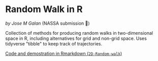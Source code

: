 # Random Walk in R
*by Jose M Galan* (NASSA submission :rocket:)

Collection of methods for producing random walks in two-dimensional space in R, including alternatives for grid and non-grid space. Uses tidyverse "tibble" to keep track of trajectories.

[Code and demostration in Rmarkdown (`2D-Random-walk`)](htmlpreview.github.io/?https://github.com/Archaeology-ABM/NASSA-modules/blob/main/2021-Galan-001/2D-Random-walk.html)
